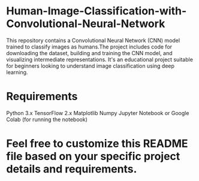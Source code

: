 # Human-Image-Classification-with-Convolutional-Neural-Network
  This repository contains a Convolutional Neural Network (CNN) model trained to classify images as humans.The project includes code for downloading the dataset, building and training the CNN model, and visualizing             intermediate representations. It's an educational project suitable for beginners looking to understand image classification using deep learning.

# Requirements
  Python 3.x
  TensorFlow 2.x
  Matplotlib
  Numpy
  Jupyter Notebook or Google Colab (for running the notebook)

# Feel free to customize this README file based on your specific project details and requirements.
